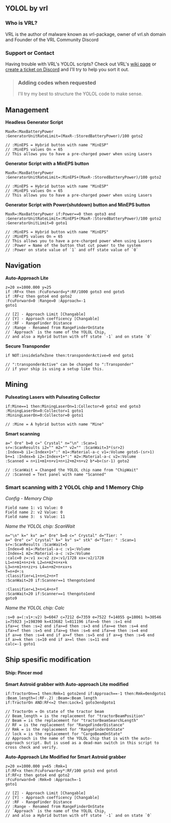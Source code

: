 ## YOLOL by vrl


### Who is VRL?

VRL is the author of malware known as vrl-package, owner of vrl.sh domain and Founder of the VRL Community Discord

### Support or Contact

Having trouble with VRL's YOLOL scripts? Check out VRL's [wiki page](https://github.com/vrlnx/yolol/wiki) or [create a ticket on Discord](http://d.vrl.sh/) and I'll try to help you sort it out.

> ### Adding codes when requested
> I'll try my best to structure the YOLOL code to make sense.

## Management
**Headless Generator Script**

```
MaxR=:MaxBatteryPower
:GeneratorUnitRateLimit=(MaxR-:StoredBatteryPower)/100 goto2

// :MinEPS = Hybrid button with name "MinESP"
// :MinEPS values On = 65
// This allows you to have a pre-charged power when using Lasers
```

**Generator Script with a MinEPS button**

```
MaxR=:MaxBatteryPower
:GeneratorUnitRateLimit=:MinEPS+(MaxR-:StoredBatteryPower)/100 goto2

// :MinEPS = Hybrid button with name "MinESP"
// :MinEPS values On = 65
// This allows you to have a pre-charged power when using Lasers
```


**Generator Script with Power(shutdown) button and MinEPS button**

```
MaxR=:MaxBatteryPower if:Power==0 then goto3 end
:GeneratorUnitRateLimit=:MinEPS+(MaxR-:StoredBatteryPower)/100 goto2
:GeneratorUnitLimit=0 goto1

// :MinEPS = Hybrid button with name "MinEPS"
// :MinEPS values On = 65
// This allows you to have a pre-charged power when using Lasers
// :Power = Name of the button that cut power to the system
// :Power on state value of `1` and off state value of `0`
```


## Navigation

**Auto-Approach Lite**

```
z=20 x=1000.000 y=25
if :RF<x then :FcuForward=y*:RF/1000 goto3 end goto5
if :RF<z then goto4 end goto2
:FcuForward=0 :Range=0 :Approach=-1
goto1

// [Z] - Approach Limit [Changable]
// [Y] - Approach coefficency [Changable]
// :RF - RangeFinder Distance
// :Range - Renamed from RangeFinderOnState
// `Approach` is the name of the YOLOL Chip, 
// and also a Hybrid button with off state `-1` and on state `0`
```


**Secure Transponder**

```
if NOT:insideSafeZone then:transponderActive=0 end goto1

// ":transponderActive" can be changed to ":Transponder"
// if your ship is using a setup like this.
```

## Mining

**Pulseating Lasers with Pulseating Collector**

```
if:Mine==1 then:MiningLaserOn=1:Collector=0 goto2 end goto3
:MiningLaserOn=0:Collector=1 goto1
:MiningLaserOn=0:Collector=0 goto1

// :Mine = A hybrid button with name "Mine"
```

**Smart scanning**

```
a=" Ore" b=0 c=" Crystal" n="\n" :Scan=1
sr=:ScanResults i2="" m2="" v2="" :ScanWait=3*(sr>2)
:Index=b i1=:Index+1+":" m1=:Material-a-c v1=:Volume goto5-(sr>1)
b+=1 :Index=b i2=:Index+1+":" m2=:Material-a-c v2=:Volume
:Scanned = n+i1+m1+n+v1+n+i2+m2+n+v2 b*=b<(sr-1) goto2

// :ScanWait = Changed the YOLOL chip name from "ChipWait"
// :Scanned = Text panel with name "Scanned"
```


### Smart scanning with 2 YOLOL chip and 1 Memory Chip


*Config - Memory Chip*
```
Field name 1: v1 Value: 0
Field name 2: v2 Value: 0
Field name 3:  s Value: 11
```


*Name the YOLOL chip: ScanWait*
```
n="\n" k=" kv" a=" Ore" b=0 c=" Crystal" d="Tier: "
a=" Ore" c=" Crystal" k=" kv" s=" stk" d="Tier: " :Scan=1
sr=:ScanResults :ScanWait=5
:Index=0 m1=:Material-a-c :v1=:Volume
:Index=1 m2=:Material-a-c :v2=:Volume
:calc=0 z=:v1 x=:v2 zz=:v1/1728 xx=:v2/1728
L1=n+m1+n+z+k L2=n+m2+n+x+k
L3=n+m1+n+zz+s L4=n+m2+n+xx+s
T=n+d+:s
:Classifier=L1+n+L2+n+T
:ScanWait=20 if:Scanner==1 thengoto1end

:Classifier=L3+n+L4+n+T
:ScanWait=20 if:Scanner==1 thengoto1end
goto9
```


*Name the YOLOL chip: Calc*
```
:s=0 a=(:v1+:v2) b=6047 c=7212 d=7359 e=7522 f=14055 g=18061 h=30546
i=75923 j=198390 k=433682 l=811196 ifa>=b then :s=1 end
ifa>=c then :s=2 end ifa>=d then :s=3 end ifa>=e then :s=4 end
ifa>=f then :s=5 end ifa>=g then :s=6 end ifa>=e then :s=4 end
if a>=e then :s=4 end if a>=f then :s=5 end if a>=g then :s=6 end
if a>=k then :s=10 end if a>=l then :s=11 end
calc=-1 goto1
```

## Ship spesific modification
#### Ship: Pincer mod


 **Smart Astroid grabber with Auto-approach Lite modified**

```
if:TractorOn==1 then:Rmk=1 goto2end if:Approach==-1 then:Rmk=0endgoto1
:Beam_length=(:RF-.2) :Beam=:Beam_length
if:TractorOn AND:RF<=2 then:Lock=1 goto3endgoto1

// TractorOn = On state of the tractor beam
// Beam_length = is the replacement for "tractorBeamPosition"
// Beam = is the replacement for "tractorBeamSearchLength"
// RF = is the replacement for "RangeFinderDistance"
// Rmk = is the replacement for "RangeFinderOnState"
// lock = is the replacement for "CargoBeamOnState"
// Approach is the name of the YOLOL chip that is with the auto-approach script. But is used as a dead-man switch in this script to cross check and verify.
```



**Auto-Approach Lite Modified for Smart Astroid grabber**

```
z=20 x=1000.000 y=65 :Rmk=1
if:RF<x then:FcuForward=y*:RF/100 goto3 end goto5
if:RF<z then goto4 end goto2
:FcuForward=0 :Rmk=0 :Approach=-1
goto1

// [Z] - Approach Limit [Changable]
// [Y] - Approach coefficency [Changable]
// :RF - RangeFinder Distance
// :Range - Renamed from RangeFinderOnState
// `Approach` is the name of the YOLOL Chip, 
// and also a Hybrid button with off state `-1` and on state `0`
```